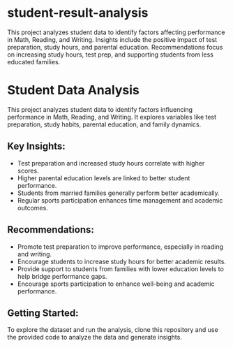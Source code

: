 # student-result-analysis
This project analyzes student data to identify factors affecting performance in Math, Reading, and Writing. Insights include the positive impact of test preparation, study hours, and parental education. Recommendations focus on increasing study hours, test prep, and supporting students from less educated families.


# Student Data Analysis

This project analyzes student data to identify factors influencing performance in Math, Reading, and Writing. It explores variables like test preparation, study habits, parental education, and family dynamics.

## Key Insights:
- Test preparation and increased study hours correlate with higher scores.
- Higher parental education levels are linked to better student performance.
- Students from married families generally perform better academically.
- Regular sports participation enhances time management and academic outcomes.

## Recommendations:
- Promote test preparation to improve performance, especially in reading and writing.
- Encourage students to increase study hours for better academic results.
- Provide support to students from families with lower education levels to help bridge performance gaps.
- Encourage sports participation to enhance well-being and academic performance.

## Getting Started:
To explore the dataset and run the analysis, clone this repository and use the provided code to analyze the data and generate insights.

